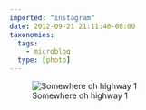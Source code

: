 ```yaml
---
imported: "instagram"
date: 2012-09-21 21:11:46-08:00
taxonomies:
  tags:
    - microblog
  type: [photo]
---
```

<figure>
  <img src="/media/images/photos/2012/09/d500e91267a17a036ac73d4933be128c.jpg" title="Somewhere oh highway 1"/>
  <figcaption>Somewhere oh highway 1</figcaption>
</figure>

